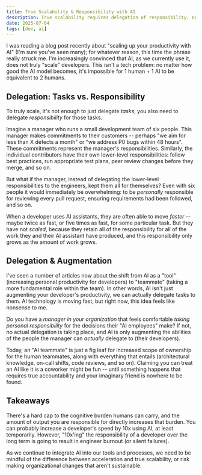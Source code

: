 ```yaml
---
title: True Scalability & Responsibility with AI
description: True scalability requires delegation of responsibility, not just tasks.
date: 2025-07-04
tags: [dev, ai]
---
```


I was reading a blog post recently about "scaling up your productivity with AI" (I'm sure you've seen many); for whatever reason, this time the phrase really struck me. I'm increasingly convinced that AI, as we currently use it, does not truly "scale" developers. This isn't a tech problem: no matter how good the AI model becomes, it's impossible for 1 human + 1 AI to be equivalent to 2 humans.

## Delegation: Tasks vs. Responsibility

To truly scale, it's not enough to just delegate _tasks_, you also need to delegate _responsibility_ for those tasks.

Imagine a manager who runs a small development team of six people. This manager makes commitments to their customers -- perhaps "we aim for less than X defects a month" or "we address P0 bugs within 48 hours". These commitments represent the manager's responsibilities. Similarly, the individual contributors have their own lower-level responsibilities: follow best practices, run appropriate test plans, peer review changes before they merge, and so on.

But what if the manager, instead of delegating the lower-level responsibilities to the engineers, kept them all for themselves? Even with six people it would immediately be overwhelming: to be _personally_ responsible for reviewing every pull request, ensuring requirements had been followed, and so on.

When a developer uses AI assistants, they are often able to move _faster_ -- maybe twice as fast, or five times as fast, for some particular task. But they have not _scaled_, because they retain all of the responsibility for all of the work they and their AI assistant have produced, and this responsibility only grows as the amount of work grows.

## Delegation & Augmentation

I've seen a number of articles now about the shift from AI as a "tool" (increasing personal productivity for developers) to "teammate" (taking a more fundamental role within the team). In other words, AI isn't just augmenting your developer's productivity, we can actually delegate tasks to them. AI technology is moving fast, but right now, this idea feels like nonsense to me.

Do you have a _manager in your organization_ that feels comfortable _taking personal responsibility_ for the decisions their "AI employees" make? If not, no actual delegation is taking place, and AI is only augmenting the abilities of the people the manager can _actually_ delegate to (their developers).

Today, an "AI teammate" is just a fig leaf for increased scope of ownership for the human teammates, along with everything that entails (architectural knowledge, on-call shifts, code reviews, and so on). Claiming you can treat an AI like it is a coworker might be fun -- until something happens that requires true accountability and your imaginary friend is nowhere to be found.

## Takeaways

There's a hard cap to the cognitive burden humans can carry, and the amount of output you are responsible for directly increases that burden. You can probably increase a developer's speed by 10x using AI, at least temporarily. However, "10x'ing" the responsibility of a developer over the long term is going to result in engineer burnout (or silent failures).

As we continue to integrate AI into our tools and processes, we need to be mindful of the difference between acceleration and true scalability, or risk making organizational changes that aren't sustainable.
